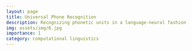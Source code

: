 ```yaml
---
layout: page
title: Universal Phone Recognition
description: Recognizing phonetic units in a language-neural fashion
img: assets/img/6.jpg
importance: 1
category: computational linguistics
---
```


